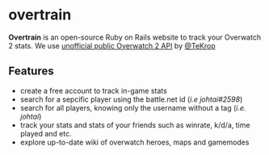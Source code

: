 # overtrain
**Overtrain** is an open-source Ruby on Rails website to track your Overwatch 2 stats. We use [unofficial public Overwatch 2 API](https://overfast-api.tekrop.fr/) by [@TeKrop](https://github.com/TeKrop/)

## Features
- create a free account to track in-game stats
- search for a sepcific player using the battle.net id (*i.e johtai#2598*)
- search for all players, knowing only the username without a tag (*i.e. johtai*)
- track your stats and stats of your friends such as winrate, k/d/a, time played and etc.
- explore up-to-date wiki of overwatch heroes, maps and gamemodes
